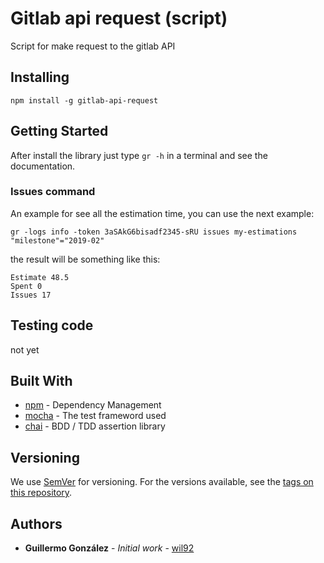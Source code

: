 # Gitlab api request (script)

Script for make request to the gitlab API


## Installing

```
npm install -g gitlab-api-request
```

## Getting Started

After install the library just type `gr -h` in a terminal and see the documentation.

### Issues command

An example for see all the estimation time, you can use the next example:
```
gr -logs info -token 3aSAkG6bisadf2345-sRU issues my-estimations "milestone"="2019-02"
```

the result will be something like this:
```
Estimate 48.5
Spent 0
Issues 17
```


## Testing code

not yet

## Built With

* [npm](https://www.npmjs.com/) - Dependency Management
* [mocha](https://mochajs.org/) - The test frameword used
* [chai](https://mochajs.org/) - BDD / TDD assertion library

## Versioning

We use [SemVer](http://semver.org/) for versioning. For the versions available, see the [tags on this repository](https://github.com/your/project/tags).

## Authors

* **Guillermo González** - *Initial work* - [wil92](https://github.com/wil92)
